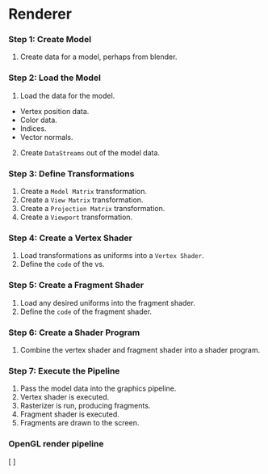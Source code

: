 # Renderer 

### Step 1: Create Model 
1. Create data for a model, perhaps from blender. 

### Step 2: Load the Model
1. Load the data for the model.
  - Vertex position data.
  - Color data.
  - Indices.
  - Vector normals.
2. Create `DataStreams` out of the model data.

### Step 3: Define Transformations
1. Create a `Model Matrix` transformation.
2. Create a `View Matrix` transformation.
3. Create a `Projection Matrix` transformation.
4. Create a `Viewport` transformation.

### Step 4: Create a Vertex Shader
1. Load transformations as uniforms into a `Vertex Shader`.
2. Define the `code` of the vs.

### Step 5: Create a Fragment Shader
1. Load any desired uniforms into the fragment shader.
2. Define the `code` of the fragment shader.

### Step 6: Create a Shader Program
1. Combine the vertex shader and fragment shader into a shader program.

### Step 7: Execute the Pipeline
1. Pass the model data into the graphics pipeline.
  1. Vertex shader is executed.
  2. Rasterizer is run, producing fragments. 
  3. Fragment shader is executed.
  4. Fragments are drawn to the screen.


### OpenGL render pipeline
[ ] 

